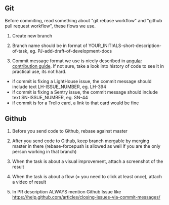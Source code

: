 Git
---

Before commiting, read something about "git rebase workflow" and "github pull request workflow", these flows we use.

1. Create new branch

2. Branch name should be in format of YOUR_INITIALS-short-description-of-task, eg. PJ-add-draft-of-development-docs

3. Commit message format we use is nicely described in [angular contribution guide]( https://github.com/angular/angular.js/blob/master/CONTRIBUTING.md#commit). If not sure, take a look into history of code to see it in practical use, its not hard.
  - if commit is fixing a LightHouse issue, the commit message should include text LH-ISSUE_NUMBER, eg. LH-394
  - if commit is fixing a Sentry issue, the commit message should include text SN-ISSUE_NUMBER, eg. SN-44
  - if commit is for a Trello card, a link to that card would be fine

Github
------

1. Before you send code to Github, rebase against master

2. After you send code to Github, keep branch mergable by merging master in there (rebase-forcepush is allowed as well if you are the only person working in that branch)

3. When the task is about a visual improvement, attach a screenshot of the result

4. When the task is about a flow (= you need to click at least once), attach a video of result

5. In PR description ALWAYS mention Github Issue like https://help.github.com/articles/closing-issues-via-commit-messages/
